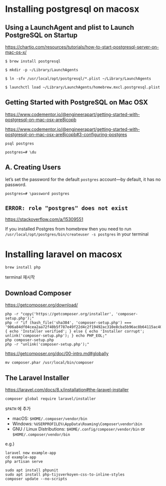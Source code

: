 # Installing postgresql on macosx #

## Using a LaunchAgent and plist to Launch PostgreSQL on Startup ##

<https://chartio.com/resources/tutorials/how-to-start-postgresql-server-on-mac-os-x/>

```
$ brew install postgresql
```

```
$ mkdir -p ~/Library/LaunchAgents
```

```
$ ln -sfv /usr/local/opt/postgresql/*.plist ~/Library/LaunchAgents
```

```
$ launchctl load ~/Library/LaunchAgents/homebrew.mxcl.postgresql.plist
```

## Getting Started with PostgreSQL on Mac OSX ##

<https://www.codementor.io/@engineerapart/getting-started-with-postgresql-on-mac-osx-are8jcopb>

<https://www.codementor.io/@engineerapart/getting-started-with-postgresql-on-mac-osx-are8jcopb#3-configuring-postgres>

```
psql postgres
```

```
postgres=# \du
```

## A. Creating Users ##


let’s set the password for the default `postgres` account—by default, it has no password.

```
postgres=# \password postgres
```

## `ERROR: role "postgres" does not exist` ##

<https://stackoverflow.com/a/15309551>

If you installed Postgres from homebrew then you need to run `/usr/local/opt/postgres/bin/createuser -s postgres` in your terminal


# Installing laravel on macosx #

```
brew install php
```

terminal 재시작

## Download Composer ##

<https://getcomposer.org/download/>

```shell
php -r "copy('https://getcomposer.org/installer', 'composer-setup.php');"
php -r "if (hash_file('sha384', 'composer-setup.php') === '906a84df04cea2aa72f40b5f787e49f22d4c2f19492ac310e8cba5b96ac8b64115ac402c8cd292b8a03482574915d1a8') { echo 'Installer verified'; } else { echo 'Installer corrupt'; unlink('composer-setup.php'); } echo PHP_EOL;"
php composer-setup.php
php -r "unlink('composer-setup.php');"
```

<https://getcomposer.org/doc/00-intro.md#globally>

```shell
mv composer.phar /usr/local/bin/composer
```


## The Laravel Installer ##

<https://laravel.com/docs/8.x/installation#the-laravel-installer>

```shell
composer global require laravel/installer
```

`$PATH` 에 추가

* macOS: `$HOME/.composer/vendor/bin`
* Windows: `%USERPROFILE%\AppData\Roaming\Composer\vendor\bin`
* GNU / Linux Distributions: `$HOME/.config/composer/vendor/bin` or `$HOME/.composer/vendor/bin`


e.g.)

```shell
laravel new example-app
cd example-app
php artisan serve
```

```shell
sudo apt install phpunit
sudo apt install php-tijsverkoyen-css-to-inline-styles
composer update --no-scripts
```
